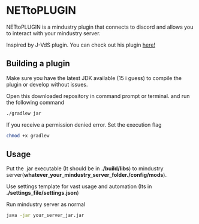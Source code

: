 # NETtoPLUGIN

NETtoPLUGIN is a mindustry plugin that connects to discord and allows you to interact with your mindustry server.

Inspired by J-VdS plugin. You can check out his plugin [here!](https://github.com/J-VdS/DiscordPlugin)

## Building a plugin

Make sure you have the latest JDK available (15 i guess) to compile the plugin or develop without issues.

Open this downloaded repository in command prompt or terminal. and run the following command
```bash
./gradlew jar
```

If you receive a permission denied error. Set the execution flag
```bash
chmod +x gradlew
```

## Usage

Put the .jar executable (It should be in **./build/libs**) to mindustry server(**whatever_your_mindustry_server_folder./config/mods**).

Use settings template for vast usage and automation (Its in **./settings_file/settings.json**)

Run mindustry server as normal
```bash
java -jar your_server_jar.jar
```
